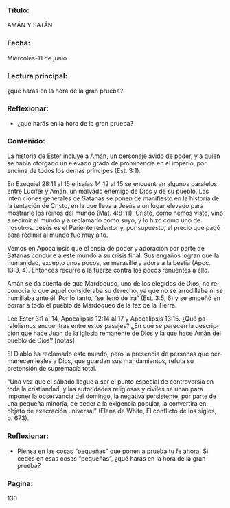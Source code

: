 ### Título:

AMÁN Y SATÁN

### Fecha:

Miércoles-11 de junio

### Lectura principal:

¿qué harás en la hora de la gran prueba?

### Reflexionar:

- ¿qué harás en la hora de la gran prueba?

### Contenido:

La historia de Ester incluye a Amán, un personaje ávido de poder, y a quien se
había otorgado un elevado grado de prominencia en el imperio, por encima de
todos los demás príncipes (Est. 3:1).

En Ezequiel 28:11 al 15 e Isaías 14:12 al 15 se encuentran algunos paralelos
entre Lucifer y Amán, un malvado enemigo de Dios y de su pueblo. Las inten­
ciones generales de Satanás se ponen de manifiesto en la historia de la tentación
de Cristo, en la que lleva a Jesús a un lugar elevado para mostrarle los reinos
del mundo (Mat. 4:8-11). Cristo, como hemos visto, vino a redimir al mundo y
a reclamarlo como suyo, y lo hizo como uno de nosotros. Jesús es el Pariente
redentor y, por supuesto, el precio que pagó para redimir al mundo fue muy alto.

Vemos en Apocalipsis que el ansia de poder y adoración por parte de Satanás
conduce a este mundo a su crisis final. Sus engaños logran que la humanidad,
excepto unos pocos, se maraville y adore a la bestia (Apoc. 13:3, 4). Entonces
recurre a la fuerza contra los pocos renuentes a ello.

Amán se da cuenta de que Mardoqueo, uno de los elegidos de Dios, no re­
conocía lo que aquel consideraba su derecho, ya que no se arrodillaba ni se
humillaba ante él. Por lo tanto, “se llenó de ira” (Est. 3:5, 6) y se empeñó en borrar
a todo el pueblo de Mardoqueo de la faz de la Tierra.

Lee Ester 3:1 al 14, Apocalipsis 12:14 al 17 y Apocalipsis 13:15. ¿Qué pa­
ralelismos encuentras entre estos pasajes? ¿En qué se parecen la descrip­
ción que hace Juan de la iglesia remanente de Dios y la que hace Amán del
pueblo de Dios? [notas]

El Diablo ha reclamado este mundo, pero la presencia de personas que per­
manecen leales a Dios, que guardan sus mandamientos, refuta su pretensión
de supremacía total.

“Una vez que el sábado llegue a ser el punto especial de controversia en
toda la cristiandad, y las autoridades religiosas y civiles se unan para imponer
la observancia del domingo, la negativa persistente, por parte de una pequeña
minoría, de ceder a la exigencia popular, la convertirá en objeto de execración
universal” (Elena de White, El conflicto de los siglos, p. 673).

### Reflexionar:

- Piensa en las cosas “pequeñas” que ponen a prueba tu fe ahora. Si cedes en esas
  cosas “pequeñas”, ¿qué harás en la hora de la gran prueba?

### Página:

130
